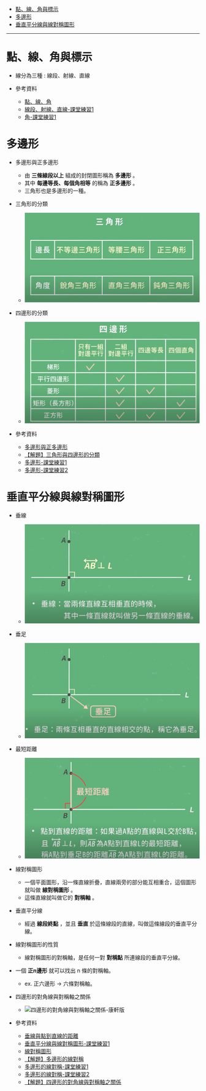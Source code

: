 * [點、線、角與標示](#點、線、角與標示)
* [多邊形](#多邊形)
* [垂直平分線與線對稱圖形](#垂直平分線與線對稱圖形)
---

# 點、線、角與標示

- 線分為三種 : 線段、射線、直線

- 參考資料
  - [點、線、角](https://www.youtube.com/watch?v=2ixW-Thfolw "點、線、角")
  - [線段、射線、直線-課堂練習1](https://www.junyiacademy.org/article/f95d261ab458441f94f98b05cb8595c0 "線段、射線、直線-課堂練習1")
  - [角-課堂練習1](https://www.junyiacademy.org/article/58e744774d964fd494985bbc9056d6c3 "角-課堂練習1")

# 多邊形

- 多邊形與正多邊形
	- 由 **三條線段以上** 組成的封閉圖形稱為 **多邊形** 。
	- 其中 **每邊等長、每個角相等** 的稱為 **正多邊形** 。
  - 三角形也是多邊形的一種。

- 三角形的分類
  - ![三角形的分類-康軒版](https://github.com/aquariusCCA/mathematics/blob/main/%E5%88%9D%E4%B8%80%E6%95%B8%E5%AD%B8/%E7%94%9F%E6%B4%BB%E4%B8%AD%E7%9A%84%E5%B9%BE%E4%BD%95/images/%E4%B8%89%E8%A7%92%E5%BD%A2%E7%9A%84%E5%88%86%E9%A1%9E-%E5%BA%B7%E8%BB%92%E7%89%88.png?raw=true "三角形的分類-康軒版")

- 四邊形的分類
  - ![四邊形的分類-康軒版](https://github.com/aquariusCCA/mathematics/blob/main/%E5%88%9D%E4%B8%80%E6%95%B8%E5%AD%B8/%E7%94%9F%E6%B4%BB%E4%B8%AD%E7%9A%84%E5%B9%BE%E4%BD%95/images/%E5%9B%9B%E9%82%8A%E5%BD%A2%E7%9A%84%E5%88%86%E9%A1%9E-%E5%BA%B7%E8%BB%92%E7%89%88.png?raw=true "四邊形的分類-康軒版")

- 參考資料
  - [多邊形與正多邊形](https://www.youtube.com/watch?v=wxGQYZrceAE "多邊形與正多邊形")
  - [【解題】三角形與四邊形的分類](https://www.youtube.com/watch?v=lVerIDeeamY "【解題】三角形與四邊形的分類")
  - [多邊形-課堂練習1](https://www.junyiacademy.org/article/399b99963d824f1b8f804f8b532ffa9e "多邊形-課堂練習1")
  - [多邊形-課堂練習2](https://www.junyiacademy.org/article/bf068be993674da795f13da9d9d4bdbc "多邊形-課堂練習2")

# 垂直平分線與線對稱圖形

- 垂線
  - ![垂線-康軒版](https://github.com/aquariusCCA/mathematics/blob/main/%E5%88%9D%E4%B8%80%E6%95%B8%E5%AD%B8/%E7%94%9F%E6%B4%BB%E4%B8%AD%E7%9A%84%E5%B9%BE%E4%BD%95/images/%E5%9E%82%E7%B7%9A-%E5%BA%B7%E8%BB%92%E7%89%88.png?raw=true "垂線-康軒版")

- 垂足
  - ![垂足-康軒版](https://github.com/aquariusCCA/mathematics/blob/main/%E5%88%9D%E4%B8%80%E6%95%B8%E5%AD%B8/%E7%94%9F%E6%B4%BB%E4%B8%AD%E7%9A%84%E5%B9%BE%E4%BD%95/images/%E5%9E%82%E8%B6%B3-%E5%BA%B7%E8%BB%92%E7%89%88.png?raw=true "垂足-康軒版")

- 最短距離
  - ![最短距離-康軒版](https://github.com/aquariusCCA/mathematics/blob/main/%E5%88%9D%E4%B8%80%E6%95%B8%E5%AD%B8/%E7%94%9F%E6%B4%BB%E4%B8%AD%E7%9A%84%E5%B9%BE%E4%BD%95/images/%E6%9C%80%E7%9F%AD%E8%B7%9D%E9%9B%A2-%E5%BA%B7%E8%BB%92%E7%89%88.png?raw=true "最短距離-康軒版")

- 線對稱圖形
	- 一個平面圖形，沿一條直線折疊，直線兩旁的部分能互相重合，這個圖形就叫做 **線對稱圖形** 。
	- 這條直線就叫做它的 **對稱軸** 。

- 垂直平分線
	- 經過 **線段終點** ，並且 **垂直** 於這條線段的直線，叫做這條線段的垂直平分線。

- 線對稱圖形的性質
	- 線對稱圖形的對稱軸，是任何一對 **對稱點** 所連線段的垂直平分線。

- 一個 **正n邊形** 就可以找出 n 條的對稱軸。
	- ex. 正六邊形 $\to$ 六條對稱軸。

- 四邊形的對角線與對稱軸之關係
  - ![四邊形的對角線與對稱軸之關係-康軒版]( "四邊形的對角線與對稱軸之關係-康軒版")

- 參考資料
  - [垂線與點到直線的距離](https://www.youtube.com/watch?v=qi38YlTXZH8 "垂線與點到直線的距離")
  - [垂直平分線與線對稱圖形-課堂練習1](https://www.junyiacademy.org/article/766e077d95d447aaa31a63bd4dd83e1d "垂直平分線與線對稱圖形-課堂練習1")
  - [線對稱圖形](https://youtu.be/gBIQHJMoZp4 "線對稱圖形")
  - [【解題】多邊形的線對稱](https://www.youtube.com/watch?v=pobMNvpnaAM "【解題】多邊形的線對稱")
  - [多邊形的線對稱-課堂練習1](https://www.junyiacademy.org/article/92e6e7ad04f242f9a7cafc4b4ad89086 "多邊形的線對稱-課堂練習1")
  - [多邊形的線對稱-課堂練習2](https://www.junyiacademy.org/article/04c0d66cd53346c59aa95674c8015858 "多邊形的線對稱-課堂練習2")
  - [【解題】四邊形的對角線與對稱軸之關係]( "【解題】四邊形的對角線與對稱軸之關係")